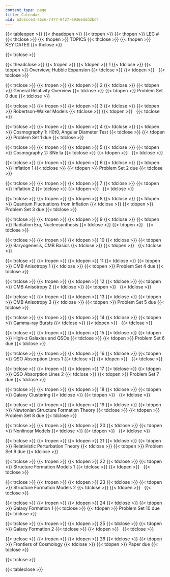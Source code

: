 ```yaml
---
content_type: page
title: Calendar
uid: a2c6cce3-76c6-7477-0427-e936eddd2bd4
---
```


{{< tableopen >}}
{{< theadopen >}}
{{< tropen >}}
{{< thopen >}}
LEC #
{{< thclose >}}
{{< thopen >}}
TOPICS
{{< thclose >}}
{{< thopen >}}
KEY DATES
{{< thclose >}}

{{< trclose >}}

{{< theadclose >}}
{{< tropen >}}
{{< tdopen >}}
1
{{< tdclose >}}
{{< tdopen >}}
Overview; Hubble Expansion
{{< tdclose >}}
{{< tdopen >}}
 
{{< tdclose >}}

{{< trclose >}}
{{< tropen >}}
{{< tdopen >}}
2
{{< tdclose >}}
{{< tdopen >}}
General Relativity Overview
{{< tdclose >}}
{{< tdopen >}}
Problem Set 0 due
{{< tdclose >}}

{{< trclose >}}
{{< tropen >}}
{{< tdopen >}}
3
{{< tdclose >}}
{{< tdopen >}}
Robertson-Walker Models
{{< tdclose >}}
{{< tdopen >}}
 
{{< tdclose >}}

{{< trclose >}}
{{< tropen >}}
{{< tdopen >}}
4
{{< tdclose >}}
{{< tdopen >}}
Cosmography 1: H0t0, Angular Diameter Test
{{< tdclose >}}
{{< tdopen >}}
Problem Set 1 due
{{< tdclose >}}

{{< trclose >}}
{{< tropen >}}
{{< tdopen >}}
5
{{< tdclose >}}
{{< tdopen >}}
Cosmography 2: SNe Ia
{{< tdclose >}}
{{< tdopen >}}
 
{{< tdclose >}}

{{< trclose >}}
{{< tropen >}}
{{< tdopen >}}
6
{{< tdclose >}}
{{< tdopen >}}
Inflation 1
{{< tdclose >}}
{{< tdopen >}}
Problem Set 2 due
{{< tdclose >}}

{{< trclose >}}
{{< tropen >}}
{{< tdopen >}}
7
{{< tdclose >}}
{{< tdopen >}}
Inflation 2
{{< tdclose >}}
{{< tdopen >}}
 
{{< tdclose >}}

{{< trclose >}}
{{< tropen >}}
{{< tdopen >}}
8
{{< tdclose >}}
{{< tdopen >}}
Quantum Fluctuations from Inflation
{{< tdclose >}}
{{< tdopen >}}
Problem Set 3 due
{{< tdclose >}}

{{< trclose >}}
{{< tropen >}}
{{< tdopen >}}
9
{{< tdclose >}}
{{< tdopen >}}
Radiation Era, Nucleosynthesis
{{< tdclose >}}
{{< tdopen >}}
 
{{< tdclose >}}

{{< trclose >}}
{{< tropen >}}
{{< tdopen >}}
10
{{< tdclose >}}
{{< tdopen >}}
Baryogenesis, CMB Basics
{{< tdclose >}}
{{< tdopen >}}
 
{{< tdclose >}}

{{< trclose >}}
{{< tropen >}}
{{< tdopen >}}
11
{{< tdclose >}}
{{< tdopen >}}
CMB Anisotropy 1
{{< tdclose >}}
{{< tdopen >}}
Problem Set 4 due
{{< tdclose >}}

{{< trclose >}}
{{< tropen >}}
{{< tdopen >}}
12
{{< tdclose >}}
{{< tdopen >}}
CMB Anisotropy 2
{{< tdclose >}}
{{< tdopen >}}
 
{{< tdclose >}}

{{< trclose >}}
{{< tropen >}}
{{< tdopen >}}
13
{{< tdclose >}}
{{< tdopen >}}
CMB Anisotropy 3
{{< tdclose >}}
{{< tdopen >}}
Problem Set 5 due
{{< tdclose >}}

{{< trclose >}}
{{< tropen >}}
{{< tdopen >}}
14
{{< tdclose >}}
{{< tdopen >}}
Gamma-ray Bursts
{{< tdclose >}}
{{< tdopen >}}
 
{{< tdclose >}}

{{< trclose >}}
{{< tropen >}}
{{< tdopen >}}
15
{{< tdclose >}}
{{< tdopen >}}
High-z Galaxies and QSOs
{{< tdclose >}}
{{< tdopen >}}
Problem Set 6 due
{{< tdclose >}}

{{< trclose >}}
{{< tropen >}}
{{< tdopen >}}
16
{{< tdclose >}}
{{< tdopen >}}
QSO Absorption Lines 1
{{< tdclose >}}
{{< tdopen >}}
 
{{< tdclose >}}

{{< trclose >}}
{{< tropen >}}
{{< tdopen >}}
17
{{< tdclose >}}
{{< tdopen >}}
QSO Absorption Lines 2
{{< tdclose >}}
{{< tdopen >}}
Problem Set 7 due
{{< tdclose >}}

{{< trclose >}}
{{< tropen >}}
{{< tdopen >}}
18
{{< tdclose >}}
{{< tdopen >}}
Galaxy Clustering
{{< tdclose >}}
{{< tdopen >}}
 
{{< tdclose >}}

{{< trclose >}}
{{< tropen >}}
{{< tdopen >}}
19
{{< tdclose >}}
{{< tdopen >}}
Newtonian Structure Formation Theory
{{< tdclose >}}
{{< tdopen >}}
Problem Set 8 due
{{< tdclose >}}

{{< trclose >}}
{{< tropen >}}
{{< tdopen >}}
20
{{< tdclose >}}
{{< tdopen >}}
Nonlinear Models
{{< tdclose >}}
{{< tdopen >}}
 
{{< tdclose >}}

{{< trclose >}}
{{< tropen >}}
{{< tdopen >}}
21
{{< tdclose >}}
{{< tdopen >}}
Relativistic Perturbation Theory
{{< tdclose >}}
{{< tdopen >}}
Problem Set 9 due
{{< tdclose >}}

{{< trclose >}}
{{< tropen >}}
{{< tdopen >}}
22
{{< tdclose >}}
{{< tdopen >}}
Structure Formation Models 1
{{< tdclose >}}
{{< tdopen >}}
 
{{< tdclose >}}

{{< trclose >}}
{{< tropen >}}
{{< tdopen >}}
23
{{< tdclose >}}
{{< tdopen >}}
Structure Formation Models 2
{{< tdclose >}}
{{< tdopen >}}
 
{{< tdclose >}}

{{< trclose >}}
{{< tropen >}}
{{< tdopen >}}
24
{{< tdclose >}}
{{< tdopen >}}
Galaxy Formation 1
{{< tdclose >}}
{{< tdopen >}}
Problem Set 10 due
{{< tdclose >}}

{{< trclose >}}
{{< tropen >}}
{{< tdopen >}}
25
{{< tdclose >}}
{{< tdopen >}}
Galaxy Formation 2
{{< tdclose >}}
{{< tdopen >}}
 
{{< tdclose >}}

{{< trclose >}}
{{< tropen >}}
{{< tdopen >}}
26
{{< tdclose >}}
{{< tdopen >}}
Frontiers of Cosmology
{{< tdclose >}}
{{< tdopen >}}
Paper due
{{< tdclose >}}

{{< trclose >}}

{{< tableclose >}}
